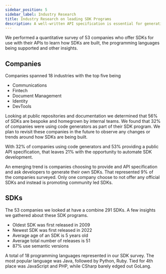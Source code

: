 ```yaml
---
sidebar_position: 5
sidebar_label: Industry Research
title: Industry Research on leading SDK Programs
description: A well-written API specification is essential for generating accurate and reliable SDK code. Here are some tips to help you write a clean, understandable, and maintainable specification.
---
```


We performed a quantitative survey of 53 companies who offer SDKs for use with their APIs to learn how SDKs are built, the programming languages being supported and other insights.

## Companies

Companies spanned 18 industries with the top five being

* Communications
* Fintech
* Document Management
* Identity
* DevTools

Looking at public repositories and documentation we determined that 56% of SDKs are bespoke and homegrown by internal teams. We found that 32% of companies were using code generators as part of their SDK program. We plan to revisit these companies in the future to observe any changes or trends around how SDKs are being built.

With 32% of companies using code generators and 53% providing a public API specification, that leaves 21% with the opportunity to automate SDK development.

An emerging trend is companies choosing to provide and API specification and ask developers to generate their own SDKs. That represented 9% of the companies surveyed. Only one company choose to not offer any official SDKs and instead is promoting community led SDKs.

## SDKs

The 53 companies we looked at have a combine 291 SDKs. A few insights we gathered about these SDK programs.

* Oldest SDK was first released in 2009
* Newest SDK was first released in 2022
* Average age of an SDK is 5 years old
* Average total number of releases is 51
* 87% use semantic versions

A total of 18 programming languages represented in our SDK survey. The most popular language was Java, followed by Python, Ruby. Tied for 4th place was JavaScript and PHP, while CSharp barely edged out GoLang.
